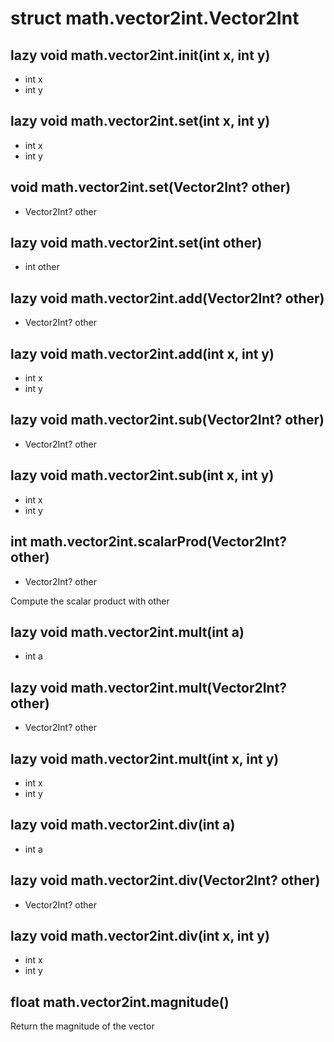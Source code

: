 # struct math.vector2int.Vector2Int


## lazy void math.vector2int.__init__(int x, int y)
- int x
- int y



## lazy void math.vector2int.__set__(int x, int y)
- int x
- int y



## void math.vector2int.__set__(Vector2Int? other)
- Vector2Int? other



## lazy void math.vector2int.__set__(int other)
- int other



## lazy void math.vector2int.__add__(Vector2Int? other)
- Vector2Int? other



## lazy void math.vector2int.__add__(int x, int y)
- int x
- int y



## lazy void math.vector2int.__sub__(Vector2Int? other)
- Vector2Int? other



## lazy void math.vector2int.__sub__(int x, int y)
- int x
- int y



## int math.vector2int.scalarProd(Vector2Int? other)
- Vector2Int? other

Compute the scalar product with other

## lazy void math.vector2int.__mult__(int a)
- int a



## lazy void math.vector2int.__mult__(Vector2Int? other)
- Vector2Int? other



## lazy void math.vector2int.__mult__(int x, int y)
- int x
- int y



## lazy void math.vector2int.__div__(int a)
- int a



## lazy void math.vector2int.__div__(Vector2Int? other)
- Vector2Int? other



## lazy void math.vector2int.__div__(int x, int y)
- int x
- int y



## float math.vector2int.magnitude()
Return the magnitude of the vector




